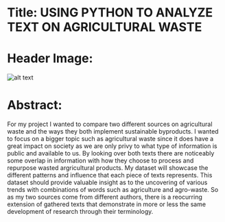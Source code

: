 # Title: USING PYTHON TO ANALYZE TEXT ON AGRICULTURAL WASTE

# Header Image:
![alt text](https://media.istockphoto.com/id/479440915/photo/compost-with-composted-earth.jpg?s=612x612&w=is&k=20&c=3xy34itrNDK6W0K9sPIx-LpdVNyRybzcRNxw4bKa1B4=)


# Abstract: 
For my project I wanted to compare two different sources on agricultural waste and the ways they both implement sustainable byproducts. I wanted to focus on a bigger topic such as agricultural waste since it does have a great impact on society as we are only privy to what type of information is public and available to us. By looking over both texts there are noticeably some overlap in information with how they choose to process and repurpose wasted argricultural products. My dataset will showcase the different patterns and influence that each piece of texts represents. This dataset should provide valuable insight as to the uncovering of various trends with combinations of words such as agriculture and agro-waste. So as my two sources come from different authors, there is a reocurring extension of gathered texts that demonstrate in more or less the same development of research through their terminology.  




